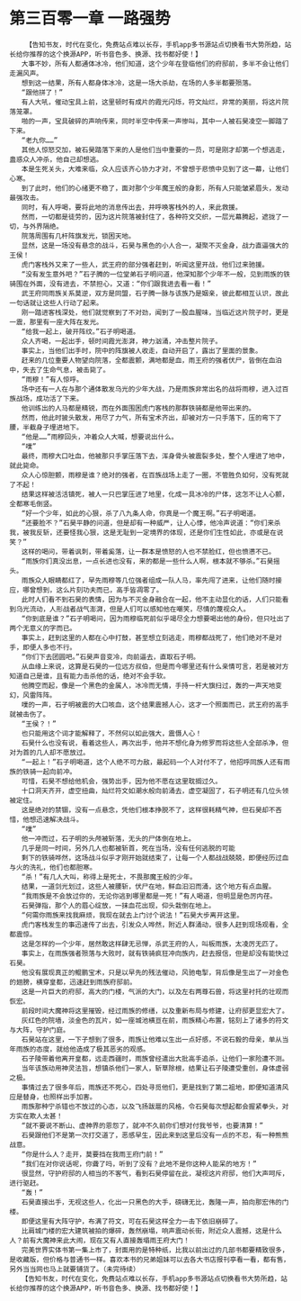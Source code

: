 # 第三百零一章 一路强势
        【告知书友，时代在变化，免费站点难以长存，手机app多书源站点切换看书大势所趋，站长给你推荐的这个换源APP，听书音色多、换源、找书都好使！】
       大事不妙，所有人都通体冰冷，他们知道，这个少年在登临他们的府邸前，多半不会让他们走漏风声。
       想到这一结果，所有人都身体冰冷，这是一场大杀劫，在场的人多半都要殒落。
       “跟他拼了！”
       有人大吼，催动宝具上前，这里顿时有成片的霞光闪烁，符文灿烂，非常的美丽，将这片院落笼罩。
       啪的一声，宝具破碎的声响传来，同时半空中传来一声惨叫，其中一人被石昊凌空一脚踏了下来。
       “老九你……”
       其他人惊怒交加，被石昊踏落下来的人是他们当中重要的一员，可是刚才却第一个想逃走，蛊惑众人冲杀，他自己却想逃。
       本是生死关头，大难来临，众人应该齐心协力才对，不曾想于悲愤中见到了这一幕，让他们心寒。
       到了此时，他们的心绪更不稳了，面对那个少年魔王般的身影，所有人只能皱紧眉头，发动最强攻击。
       同时，有人呼喝，要将此地的消息传出去，并呼唤客栈外的人，来此救援。
       然而，一切都是徒劳的，因为这片院落被封住了，各种符文交织，一层光幕腾起，遮拢了一切，与外界隔绝。
       院落周围有几杆阵旗发光，锁困天地。
       显然，这是一场没有悬念的战斗，石昊与黑色的小人合一，凝聚不灭金身，战力直逼强大的王侯！
       虎门客栈外又来了一些人，武王府的部分强者赶到，听闻这里开战，他们过来驰援。
       “没有发生意外吧？”石子腾的一位堂弟石子明问道，他深知那个少年不一般，见到雨族的铁骑围在外面，没有进去，不禁担心，又道：“你们跟我进去看一看！”
       武王府同雨族关系莫逆，双方是同盟，石子腾一脉与该族乃是姻亲，彼此都相互认识，故此一句话就让这些人行动了起来。
       刚一踏进客栈深处，他们就觉察到了不对劲，闻到了一股血腥味，当临近这片院子时，更是一震，那里有一座大阵在发光。
       “给我一起上，破开阵纹。”石子明喝道。
       众人齐喝，一起出手，顿时间霞光澎湃，神力汹涌，冲击整片院子。
       事实上，当他们出手时，院中的阵旗被人收走，自动开启了，露出了里面的景象。
       赶来的几位重要人物望向院落，全都震颤，满地都是血，雨王府的强者伏尸，皆倒在血泊中，失去了生命气息，被击毙了。
       “雨穆！”有人惊呼。
       场中还有一人在与那个通体散发乌光的少年大战，乃是雨族非常出名的战将雨穆，进入过百族战场，成功活了下来。
       他训练出的人马都是精锐，而在外面围困虎门客栈的那群铁骑都是他带出来的。
       然而，他此时披头散发，用尽了力气，所有宝术齐出，却被对方一只手落下，压的弯下了腰，半截身子埋进地下。
       “他是……”雨穆回头，冲着众人大喊，想要说出什么。
       “噗”
       最终，雨穆大口吐血，他被那只手掌压落下去，浑身骨头被震裂多处，整个人埋进了地中，就此毙命。
       众人心惊胆颤，雨穆是谁？绝对的强者，在百族战场上走了一圈，不管胜负如何，没有死就了不起！
       结果这样被活活镇死，被人一只巴掌压进了地里，化成一具冰冷的尸体，这怎不让人心颤，全都寒毛倒竖。
       “好一个少年，如此的心狠，杀了八九条人命，你真是一个魔王啊。”石子明喝道。
       “还要脸不？”石昊平静的问道，但是却有一种威严，让人心悸，他冷声说道：“你们来杀我，被我反斩，还要怪我心狠，这是无耻到一定境界的体现，还是你们生性如此，亦或是在说笑？”
       这样的喝问，带着讽刺，带着奚落，让一群本是愤怒的人也不禁脸红，但也愤懑不已。
       “雨族你们真没出息，一点长进也没有，来的都是一些什么人啊，根本就不够杀。”石昊摇头。
       雨族众人眼睛都红了，早先雨穆等几位强者组成一队人马，率先闯了进来，让他们随时接应，哪曾想到，这么片刻功夫而已，高手皆凋零了。
       此时人们看不到石昊的表情，因为与不灭金身融合在一起，他不主动显化的话，人们只能看到乌光流动，人形战者战气澎湃，但是人们可以感知他在嘲笑，尽情的蔑视众人。
       “你到底是谁？”石子明喝问，因为雨穆临死前似乎竭尽全力想要喝出他的身份，但只吐出了两个无意义的字而已。
       事实上，赶到这里的人都在心中打鼓，甚至想立刻逃走，雨穆都战死了，他们绝对不是对手，即便人多也不行。
       “你们下去团圆吧。”石昊声音变冷，向前逼去，直取石子明。
       从血缘上来说，这算是石昊的一位远方叔伯，但是而今哪里还有什么亲情可言，若是被对方知道自己是谁，且有能力击杀他的话，绝对不会手软。
       他腾空而起，像是一个黑色的金属人，冰冷而无情，手持一杆大旗扫过，轰的一声天地变幻，风雷阵阵。
       噗的一声，石子明被震的大口咳血，这个结果震撼人心，这才一个照面而已，武王府的高手就被击伤了。
       “王侯？！”
       也只能用这个词才能解释了，不然何以如此强大，震慑人心！
       石昊什么也没有说，看着这些人，再次出手，他并不想化身为修罗而将这些人全部杀净，但对为首的几人却不愿放过。
       “一起上！”石子明喝道，这个人绝不可力敌，最起码一个人对付不了，他招呼同族人还有雨族的铁骑一起向前冲。
       可惜，石昊不想给他机会，强势出手，因为他不愿在这里耽搁过久。
       十口洞天齐开，虚空扭曲，灿烂符文如潮水般向前涌去，虚空凝固了，石子明还有几位头领被定住。
       这是绝对的禁锢，没有一点悬念，凭他们根本挣脱不了，这样很耗精气神，但石昊却不吝惜，他想迅速解决战斗。
       “噗”
       他一冲而过，石子明的头颅被斩落，无头的尸体倒在地上。
       几乎是同一时间，另外几人也都被斩首，死在当场，没有任何逃脱的可能
       剩下的铁骑哗然，这场战斗似乎才刚开始就结束了，让每一个人都战战兢兢，即便经历过血与火的洗礼，他们也都胆寒。
       “杀！”有几人大叫，称得上是死士，不畏那魔王般的少年。
       结果，一道剑光划过，这些人被腰斩，伏尸在地，鲜血汩汩而涌，这个地方有点血腥。
       “我雨族是不会放过你的，无论你逃到哪里都是一死！”有人喝道，但明显是色厉内荏。
       石昊弹指，那个人的眉心绽放，一抹血花出现，仰头栽倒在地上。
       “何需你雨族来找我麻烦，我现在就去上门讨个说法！”石昊大步离开这里。
       虎门客栈发生的事迅速传了出去，引发众人哗然，附近人群涌动，很多人赶到现场观看，全都震惊。
       这是怎样的一个少年，居然敢这样肆无忌惮，杀武王府的人，叫板雨族，太凌厉无匹了。
       事实上，在雨族强者殒落与大败时，就有铁骑疯狂冲向族内，赶去报信，但是却没有能快过石昊。
       他没有展现真正的鲲鹏宝术，只是以早先的残法催动，风驰电掣，背后像是生出了一对金色的翅膀，横穿皇都，迅速赶到雨族府邸前。
       这是一片巨大的府邸，高大的门楼，气派的大门，以及左右两尊石兽，将这里衬托的壮观而恢宏。
       前段时间大魔神将这里摧毁，经过雨族的修缮，以及重新布局与修建，让府邸更显宏大了。
       灰红色的院墙，淡金色的瓦片，如一座城池横亘在前，雨族精心布置，铭刻上了诸多的符文与大阵，守护门庭。
       石昊站在这里，一下子想到了很多，雨族让他难以生出一点好感，不说石毅的母亲，单从当年雨族的态度，就给他造成了极其恶劣的观感。
       石子陵带着他离开皇都，远走西疆时，雨族曾经遣出大批高手追杀，让他们一家险遭不测。
       当年该族动用神灵法旨，想镇杀他们一家人，斩草除根，结果让石子陵遭受重创，身体虚弱之极。
       事情过去了很多年后，雨族还不死心，四处寻觅他们，更是找到了第二祖地，即便知道清风应是替身，也照样出手加害。
       雨族那种宁杀错也不放过的心态，以及飞扬跋扈的风格，令石昊每次想起都会握紧拳头，对方实在欺人太甚！
       “就不要说不断山、虚神界的恩怨了，就冲不久前你们想对付我爷爷，也要清算！”
       石昊跟他们不是第一次打交道了，恶感早生，因此来到这里后没有一点的不忍，有一种熊熊战意。
       “你是什么人？走开，莫要挡在我雨王府门前！”
       “我们在对你说话呢，你聋了吗，听到了没有？此地不是你这种人能呆的地方！”
       很显然，守护府邸的人相当的不客气，看到石昊停留在此，凝视这片府邸，他们大声呵斥，进行驱赶。
       “轰！”
       石昊直接出手，无视这些人，化出一只黑色的大手，磅礴无比，轰隆一声，拍向那宏伟的门楼。
       即便这里有大阵守护，布满了符文，可在石昊这样全力一击下依旧崩碎了。
       比肩城门楼的宏大建筑被拍的爆碎，轰然崩塌，响声震动长街，附近众人震撼，这是什么人？前有大魔神来此大闹，现在又有人直接轰塌雨王府大门！
       完美世界实体书第一集上市了，封面用的是特种纸，比我以前出过的几部书都要精致很多，是收藏版，但价格与普通书一样。喜欢本书的兄弟姐妹可以去各大书店报刊亭看一看，都有售，另外当当网也马上就要铺货了。（未完待续）
       【告知书友，时代在变化，免费站点难以长存，手机app多书源站点切换看书大势所趋，站长给你推荐的这个换源APP，听书音色多、换源、找书都好使！】